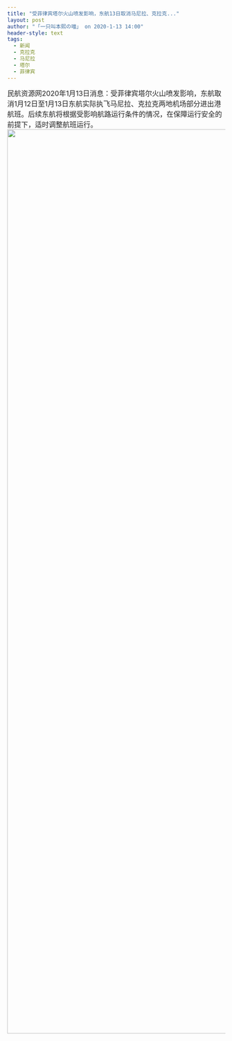 ```yaml
---
title: "受菲律宾塔尔火山喷发影响，东航13日取消马尼拉、克拉克..."
layout: post
author: "「一只叫本熙の喵」 on 2020-1-13 14:00"
header-style: text
tags:
  - 新闻
  - 克拉克
  - 马尼拉
  - 塔尔
  - 菲律宾
---
```


<head></head>
<body>
 <div align="left"> 
  <font style="color:rgb(34, 34, 34)"><font face="&amp;quot"><font style="font-size:16px">民航资源网2020年1月13日消息：受菲律宾塔尔火山喷发影响，东航取消1月12日至1月13日东航实际执飞马尼拉、克拉克两地机场部分进出港航班。后续东航将根据受影响航路运行条件的情况，在保障运行安全的前提下，适时调整航班运行。</font></font></font> 
 </div>
 <img width="690" height="2089" src="http://p3.pstatp.com/large/pgc-image/RnQ0Fe4IoRvZcH">
 <br>
</body>


